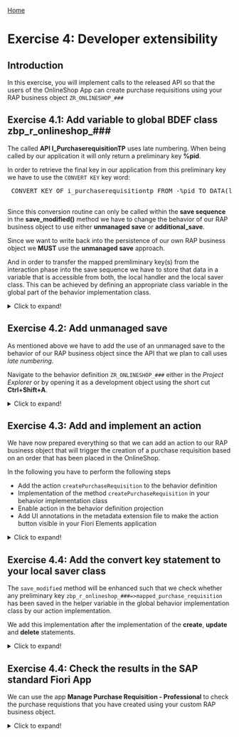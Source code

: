 [Home ](../../README.md)  

# Exercise 4: Developer extensibility

## Introduction

In this exercise, you will implement calls to the released API so that the users of the OnlineShop App can create purchase requisitions using your RAP business object `ZR_ONLINESHOP_###`

## Exercise 4.1: Add variable to global BDEF class zbp_r_onlineshop_###


 The called **API I_PurchaserequisitionTP** uses late numbering. When being called by our application it will only return a preliminary key **%pid**.
 
 In order to retrieve the final key in our application from this preliminary key we have to use the `CONVERT KEY` key word:     
 
<pre lang="ABAP">
 CONVERT KEY OF i_purchaserequisitiontp FROM <fs_pr_mapped>-%pid TO DATA(ls_pr_key).
 </pre>
 
 Since this conversion routine can only be called within the **save sequence** in the **save_modified()** method we have to change the behavior of our RAP business object to use either **unmanaged save** or **additional_save**.   

 Since we want to write back into the persistence of our own RAP business object we **MUST** use the **unmanaged save** approach.   

And in order to transfer the mapped premliminary key(s) from the interaction phase into the save sequence we have to store that data in a variable that is accessible from both, the local handler and the local saver class. This can be achieved by defining an appropriate class variable in the global part of the behavior implementation class.   

 <details>
  <summary>Click to expand!</summary>

  Open the behavior implementation class `zbp_r_onlineshop_###` and switch to tab `Global class`

  ![unmanaged save](images/480_unmanaged_save.png)  
  
  We will define a variable that will hold the response of our (to be implemented) API call:  

<pre lang="ABAP">

  CLASS zbp_r_onlineshop_### DEFINITION
  PUBLIC
  ABSTRACT
  FINAL
  FOR BEHAVIOR OF zr_onlineshop_### .

  PUBLIC SECTION.
    CLASS-DATA mapped_purchase_requisition TYPE RESPONSE FOR MAPPED i_purchaserequisitiontp.
  PROTECTED SECTION.
  PRIVATE SECTION.
  ENDCLASS.



  CLASS zbp_r_onlineshop_### IMPLEMENTATION.
  ENDCLASS.
  </pre>

 </details>

## Exercise 4.2: Add unmanaged save


As mentioned above we have to add the use of an unmanaged save to the behavior of our RAP business object since the API that we plan to call uses *late numbering*.

Navigate to the behavior definition `ZR_ONLINESHOP_###` either in the *Project Explorer* or by opening it as a development object using the short cut **Ctrl+Shift+A**.   

 <details>
  <summary>Click to expand!</summary>

  1. Open the behavior definition and add the statement `with unmanaged save` right after the `authorization master ( global )` statement.   
     In addition comment the statement that specifies the persistent table of our RAP BO `//persistent table zaonlineshop_###` since it is not possible to use both statements in the same behavior definition.    
     
     > **Note:** 
     > When the code for your project has been pre-generated the behavior definition used an behavior implementation class on node level.  
     > For the **unmanaged save** a behavior implementation class has to be specified in the same line as the **managed** key word.
     > So you can replace the code as follows:    

<pre lang="ABAP">
managed implementation in class ZBP_R_ONLINESHOP_### unique;
strict ( 2 );
with draft;

define behavior for ZR_ONLINESHOP_### alias OnlineShop
//implementation in class ZBP_R_ONLINESHOP_### unique
//persistent table zaonlineshop_###
draft table zdonlineshop_###
etag master LocalLastChangedAt
lock master total etag LastChangedAt
authorization master ( global )
with unmanaged save
</pre>

  2. Activate your changes.   

  3. After having activated your changes select the key word `unmanaged` and select **Ctrl + 1** (**Command + 1** on Mac)to start the code assistant.   

  ![unmanaged save](images/500_unmanaged_save.png)  
     
  This will add a local saver class `lsc_zr_onlineshop_###` to the local classes of your behavior implementation class. The method `save_modified` is added to the DEFINITION and the IMPLEMENTATION section of this local class (you don't need to copy the code, this is already generated):

  <pre lang="ABAP">
  CLASS lsc_zr_onlineshop_### DEFINITION INHERITING FROM cl_abap_behavior_saver.
    PROTECTED SECTION.
    METHODS save_modified REDEFINITION.
  ENDCLASS.
  </pre>

  4. Behind the line
  
  <pre lang="ABAP">
  CLASS lsc_zr_onlineshop_### IMPLEMENTATION.
  </pre>
  
  Implement the `save_modified()` method as follows 

<pre lang="ABAP">
  METHOD save_modified.

    DATA : lt_online_shop_as        TYPE STANDARD TABLE OF zaonlineshop_###,
           ls_online_shop_as        TYPE                   zaonlineshop_###,
           lt_online_shop_x_control TYPE STANDARD TABLE OF zaonlineshop_x_###.

    IF create-onlineshop IS NOT INITIAL.
      lt_online_shop_as = CORRESPONDING #( create-onlineshop MAPPING FROM ENTITY ).
      INSERT zaonlineshop_### FROM TABLE @lt_online_shop_as.
    ENDIF.

    IF update IS NOT INITIAL.
      CLEAR lt_online_shop_as.
      lt_online_shop_as = CORRESPONDING #( update-onlineshop MAPPING FROM ENTITY ).
      lt_online_shop_x_control = CORRESPONDING #( update-onlineshop MAPPING FROM ENTITY ).
      MODIFY zaonlineshop_### FROM TABLE @lt_online_shop_as.
    ENDIF.
    IF delete IS NOT INITIAL.
      LOOP AT delete-onlineshop INTO DATA(onlineshop_delete).
        DELETE FROM zaonlineshop_### WHERE order_uuid = @onlineshop_delete-OrderUUID.
        DELETE FROM zdonlineshop_### WHERE orderuuid = @onlineshop_delete-OrderUUID.
      ENDLOOP.
    ENDIF.

  ENDMETHOD.
</pre>

  5. Create a structure `zaonlineshop_x_###`.

     - Right click on your package and select **New > Other ABAP Repository Object**  
     
     - Search for `Structure`

       ![unmanaged save](images/530_unmanaged_save.png)  
       
     - Enter the required values and press **Next**  

       Name: `ZAONLINESHOP_X_###`  
       Description: `Helper structure`  

       ![unmanaged save](images/540_unmanaged_save.png)

     - Select a transport and press **Finish**  

     - Use the following code template

<pre lang="ABAP">
  @EndUserText.label : 'Helper structure'
  @AbapCatalog.enhancement.category : #NOT_EXTENSIBLE
  define structure zaonlineshop_x_### {
  order_id              : abap_boolean;
  ordered_item          : abap_boolean;
  material_group        : abap_boolean;
  price                 : abap_boolean;
  total_price           : abap_boolean;
  currency              : abap_boolean;
  order_quantity        : abap_boolean;
  delivery_date         : abap_boolean;
  purchase_requisition  : abap_boolean;
  pr_status             : abap_boolean;
  pr_creation_date      : abap_boolean;
  notes                 : abap_boolean;
  created_by            : abap_boolean;
  created_at            : abap_boolean;
  last_changed_by       : abap_boolean;
  last_changed_at       : abap_boolean;
  local_last_changed_at : abap_boolean;
  }
</pre>

   - Activate the structure

   - Change the coding in your Behavior definition

     The statement `mapping for ZAONLINESHOP_###` must be changed to `mapping for ZAONLINESHOP_### control zaonlineshop_x_### corresponding`

     <pre lang="ABAP"> 
     mapping for ZAONLINESHOP_### control zaonlineshop_x_### corresponding
     </pre>

     ![unmanaged save](images/550_unmanaged_save.png)

   - Activate your coding in local saver class in your behavior definition class

 </details>

## Exercise 4.3: Add and implement an action


We have now prepared everything so that we can add an action to our RAP business object that will trigger the creation of a purchase requisition based on an order that has been placed in the OnlineShop.   

In the following you have to perform the following steps 

- Add the action `createPurchaseRequisition` to the behavior definition 
- Implementation of the method `createPurchaseRequisition` in your behavior implementation class   
- Enable action in the behavior definition projection 
- Add UI annotations in the metadata extension file to make the action button visible in your Fiori Elements application

 <details>
  <summary>Click to expand!</summary>

1. Open the behavior definition

2. In your behavior definition after these lines;

  <pre lang="ABAP">
  validation checkOrderedItem     on save { create; field OrderItemID; }
  validation checkOrderedQuantity on save { create; field OrderItemQuantity; }
  validation checkDeliveryDate    on save { create; field DeliveryDate; }
  </pre>

  add the following statement:

  <pre lang="ABAP">
  action createPurchaseRequisition result [1] $self;
  </pre>

3. Click on the action name and press **Ctrl+1** (**Command+1** on Mac) to start the quick assist

   This will add the following method to the local handler class of your behavior definition which will be executed when the button of our action is pressed:  
   
   <pre lang="ABAP">
   METHODS createPurchaseRequisition FOR MODIFY
      IMPORTING keys FOR ACTION OnlineShop~createPurchaseRequisition RESULT result.
   </pre>

4. Implementation of method `createPurchaseRequisition` 
   
   The implementation of the method `createPurchaseRequisition` reuses large parts of the coding that we have used in the test class in **Exercise 1**.  
  
   In the implementation we first fill some internal tables that serve as a payload for the EML call that will create one or more purchase requisitions.  
   The preliminary id %pid that is returned via the mapped table from the API that was called is stored in a variable in the global behavior implementation class.  
   
   <pre lang="ABAP">zbp_r_onlineshop_###=>mapped_purchase_requisition-purchaserequisition = mapped_create_pr-purchaserequisition.</pre>  
   
   The code then updates the fields `OverallStatus`, `OverallStatusIndicator` and `PurchRqnCreationDate` of our RAP business object. This way it is also ensured that the save_sequence is triggered where the `CONVERT KEY` statement is used to retrieve the final key, the `PurchaseRequisitionID`.  
   
   The action finally returns via the return return parameter a table of UUID based keys of OnlineShop entities that have been processed.  
   
    
  <pre lang="ABAP">
  METHOD createPurchaseRequisition.

    DATA: purchase_requisitions      TYPE TABLE FOR CREATE I_PurchaserequisitionTP,
          purchase_requisition       TYPE STRUCTURE FOR CREATE I_PurchaserequisitionTP,
          purchase_requisition_items TYPE TABLE FOR CREATE i_purchaserequisitionTP\_PurchaseRequisitionItem,
          purchase_requisition_item  TYPE STRUCTURE FOR CREATE i_purchaserequisitiontp\\purchaserequisition\_purchaserequisitionitem,
          purchase_reqn_acct_assgmts TYPE TABLE FOR CREATE I_PurchaseReqnItemTP\_PurchaseReqnAcctAssgmt,
          purchase_reqn_acct_assgmt  TYPE STRUCTURE FOR CREATE I_PurchaseReqnItemTP\_PurchaseReqnAcctAssgmt,
          purchase_reqn_item_texts   TYPE TABLE FOR CREATE I_PurchaseReqnItemTP\_PurchaseReqnItemText,
          purchase_reqn_item_text    TYPE STRUCTURE FOR CREATE I_PurchaseReqnItemTP\_PurchaseReqnItemText,
          update_lines               TYPE TABLE FOR UPDATE ZR_OnlineShop_###\\OnlineShop,
          update_line                TYPE STRUCTURE FOR UPDATE ZR_OnlineShop_###\\OnlineShop,
          purchase_order_description TYPE c LENGTH 40.

    "read transfered order instances
    READ ENTITIES OF ZR_OnlineShop_### IN LOCAL MODE
      ENTITY OnlineShop
        ALL FIELDS WITH
        CORRESPONDING #( keys )
      RESULT DATA(OnlineShops).

    "delete instances with assigned purchase rqn number
    DELETE OnlineShops WHERE PurchaseRequisition IS NOT INITIAL.
    CHECK OnlineShops IS NOT INITIAL.

    DATA n TYPE i.
    LOOP AT OnlineShops INTO DATA(OnlineShop).
      n += 1.

      purchase_order_description = | { sy-uname } - { OnlineShop-OrderID  } |.

      "purchase requisition
      purchase_requisition = VALUE #(  %cid                      = |My%CID_{ n }|
                                        purchaserequisitiontype  = 'NB'
                                        PurReqnDescription = purchase_order_description
                                         ) .
      APPEND purchase_requisition TO purchase_requisitions.

      "purchase requisition item
      purchase_requisition_item = VALUE #(
                                         %cid_ref = |My%CID_{ n }|
                                         %target  = VALUE #(  (
                                                       %cid                         = |My%ItemCID_{ n }|
                                                       plant                        = '1010'  "Plant 01 (DE)
                                                       accountassignmentcategory    = 'U'  "unknown
*                                                       PurchaseRequisitionItemText  = OnlineShop-ProductText.  "info automatically retrieved from I_Product
                                                       requestedquantity            = OnlineShop-OrderItemQuantity
                                                       baseunit                     = OnlineShop-BaseUnit
                                                       purchaserequisitionprice     = OnlineShop-OrderItemPrice
                                                       purreqnitemcurrency          = OnlineShop-Currency
                                                       Material                     = OnlineShop-OrderItemID
                                                       materialgroup                = OnlineShop-ProductGroup
                                                       purchasinggroup              = '001'
                                                       purchasingorganization       = '1010'
                                                       DeliveryDate                 = OnlineShop-DeliveryDate   "format: yyyy-mm-dd (at least 10 days)
                                                       ) ) ).
      APPEND purchase_requisition_item TO purchase_requisition_items.

      "purchase requisition account assignment
      purchase_reqn_acct_assgmt = VALUE #(
                                           %cid_ref = |My%ItemCID_{ n }|
                                           %target  = VALUE #( (
                                                        %cid       = |My%AccntCID_{ n }|
                                                        CostCenter = 'JMW-COST'
                                                        GLAccount  = '0000400000' ) ) ) .
      APPEND purchase_reqn_acct_assgmt TO purchase_reqn_acct_assgmts .

      "purchase requisition item text
      purchase_reqn_item_text =  VALUE #(
                                          %cid_ref = |My%ItemCID_{ n }|
                                          %target  = VALUE #( (
                                                       %cid           = |My%TextCID_{ n }|
                                                       textobjecttype = 'B01'
                                                       language       = 'E'
                                                       plainlongtext  = OnlineShop-Notes
                                                   )  )  ) .
      APPEND purchase_reqn_item_text TO purchase_reqn_item_texts.
    ENDLOOP.

    "create the purchase requisitions
    IF OnlineShops IS NOT INITIAL.
      "purchase requisition
      MODIFY ENTITIES OF i_purchaserequisitiontp
        ENTITY purchaserequisition
          CREATE FIELDS ( purchaserequisitiontype )
          WITH purchase_requisitions
        "purchase requisition item
        CREATE BY \_purchaserequisitionitem
          FIELDS ( plant
                   accountassignmentcategory
*                   purchaserequisitionitemtext
                   requestedquantity
                   baseunit
                   purchaserequisitionprice
                   purreqnitemcurrency
                   Material
                   materialgroup
                   purchasinggroup
                   purchasingorganization
                   DeliveryDate
                )
        WITH purchase_requisition_items
      "purchase reqn account assignment
      ENTITY purchaserequisitionitem
        CREATE BY \_purchasereqnacctassgmt
            FIELDS ( CostCenter
                     GLAccount
                     Quantity
                     BaseUnit )
            WITH purchase_reqn_acct_assgmts
        "purchase reqn item text
        CREATE BY \_purchasereqnitemtext
            FIELDS ( plainlongtext )
            WITH purchase_reqn_item_texts
      REPORTED DATA(reported_create_pr)
      MAPPED   DATA(mapped_create_pr)
      FAILED   DATA(failed_create_pr).
    ENDIF.

    "retrieve the generated
    zbp_r_onlineshop_###=>mapped_purchase_requisition-purchaserequisition = mapped_create_pr-purchaserequisition.

    "set a flag to check in the save sequence that purchase requisition has been created
    "the correct value for PurchaseRequisition has to be calculated in the save sequence using convert key
    LOOP AT keys INTO DATA(key).
      IF line_exists( onlineshops[ OrderUUID = key-OrderUUID ] ).
*        update_line-DirtyFlag              = abap_true.
        update_line-%tky                   = key-%tky.
        update_line-OverallStatus          = c_overall_status-submitted. "'Submitted / Approved'.
        update_line-OverallStatusIndicator = c_overall_status-submitted_code. "3.
        update_line-PurchRqnCreationDate   = cl_abap_context_info=>get_system_date(  ).
        APPEND update_line TO update_lines.
      ENDIF.
    ENDLOOP.

    MODIFY ENTITIES OF ZR_OnlineShop_### IN LOCAL MODE
      ENTITY OnlineShop
        UPDATE
*        FIELDS ( DirtyFlag OverallStatus OverallStatusIndicator PurchRqnCreationDate )
        FIELDS ( OverallStatus OverallStatusIndicator PurchRqnCreationDate )
        WITH update_lines
      REPORTED reported
      FAILED failed
      MAPPED mapped.

    IF failed IS INITIAL.
      "Read the changed data for action result
      READ ENTITIES OF ZR_OnlineShop_### IN LOCAL MODE
        ENTITY OnlineShop
          ALL FIELDS WITH
          CORRESPONDING #( keys )
        RESULT DATA(result_read).
      "return result entities
      result = VALUE #( FOR result_order IN result_read ( %tky   = result_order-%tky
                                                          %param = result_order ) ).
    ENDIF.


  ENDMETHOD.
  </pre> 

5. In your projection behavior definition `ZC_ONLINESHOP_###`. 

   ![local saver class](images/615_converted_key_saver_class.png)   

  add the following code to enable the action:

   <pre lang="ABAP">
   use action createPurchaseRequisition;
   </pre>

6. Save and activate the change.
7. The action will become visible in the Fiori elements application by the following lines in your meta data extension file that we added already in exercise 3:

<pre lang="ABAP">
  @UI.lineItem:       [{ position: 84, label: 'Purchase requisition nbr.', importance: #HIGH },
            { type: #FOR_ACTION, dataAction: 'createPurchaseRequisition', label: 'Create purchase requisition' } ] //Submit Order | Create purchase requisition|
  @UI.identification: [
                       { type: #FOR_ACTION, dataAction: 'createPurchaseRequisition',
                         label: 'Create purchase requisition' }]  //Submit Order | Create purchase requisition|
  @UI.fieldGroup: [{ qualifier: 'PurchReq', position: 22, label: 'Purchase requisition number' }]  //PurchReq
  PurchaseRequisition;
</pre>
  
 
  </details>

## Exercise 4.4: Add the convert key statement to your local saver class

The `save_modified`  method will be enhanced such that we check whether any preliminary key
`zbp_r_onlineshop_###=>mapped_purchase_requisition` has been saved in the helper variable in the global behavior implementation class by our action implementation.   

We add this implementation after the implementation of the **create**, **update** and **delete** statements.  

 <details>
  <summary>Click to expand!</summary>

1. Open the method `save_modified` in your local saver class. 

2. Add the following coding to retrieve the semantic key from the called API.  

  <pre lang="ABAP">
    METHOD save_modified.
    DATA : lt_online_shop_as        TYPE STANDARD TABLE OF zaonlineshop_###,
           ls_online_shop_as        TYPE                   zaonlineshop_###,
           lt_online_shop_x_control TYPE STANDARD TABLE OF zaonlineshop_x_###.

    IF create-onlineshop IS NOT INITIAL.
      lt_online_shop_as = CORRESPONDING #( create-onlineshop MAPPING FROM ENTITY ).
      INSERT zaonlineshop_### FROM TABLE @lt_online_shop_as.
    ENDIF.

    IF update IS NOT INITIAL.
      CLEAR lt_online_shop_as.
      lt_online_shop_as = CORRESPONDING #( update-onlineshop MAPPING FROM ENTITY ).
      lt_online_shop_x_control = CORRESPONDING #( update-onlineshop MAPPING FROM ENTITY ).
      MODIFY zaonlineshop_### FROM TABLE @lt_online_shop_as.
    ENDIF.
    IF delete IS NOT INITIAL.
      LOOP AT delete-onlineshop INTO DATA(onlineshop_delete).
        DELETE FROM zaonlineshop_### WHERE order_uuid = @onlineshop_delete-OrderUUID.
        DELETE FROM zdonlineshop_### WHERE orderuuid = @onlineshop_delete-OrderUUID.
      ENDLOOP.
    ENDIF.

  IF zbp_r_onlineshop_###=>mapped_purchase_requisition IS NOT INITIAL AND update IS NOT INITIAL.
    LOOP AT zbp_r_onlineshop_###=>mapped_purchase_requisition-purchaserequisition ASSIGNING FIELD-SYMBOL(&lt;fs_pr_mapped&gt;).
      CONVERT KEY OF i_purchaserequisitiontp FROM &lt;fs_pr_mapped&gt;-%pid TO DATA(ls_pr_key).
      &lt;fs_pr_mapped&gt;-purchaserequisition = ls_pr_key-purchaserequisition.
    ENDLOOP.
    LOOP AT update-onlineshop INTO  DATA(ls_online_shop) WHERE %control-OverallStatus = if_abap_behv=>mk-on.
      " Creates internal table with instance data
      DATA(creation_date) = cl_abap_context_info=>get_system_date(  ).
      UPDATE zaonlineshop_### SET purchase_requisition = @ls_pr_key-purchaserequisition,
                                  purch_rqn_creation_date = @creation_date WHERE order_uuid = @ls_online_shop-OrderUUID.
    ENDLOOP.

  ENDIF.

  ENDMETHOD.
  
  </pre>

  Your implementation should now look like follows:   

  ![local saver class](images/620_converted_key_saver_class.png)   

  </details>   
  
## Exercise 4.4: Check the results in the SAP standard Fiori App


We can use the app **Manage Purchase Requisition - Professional** to check the purchase requistions that you have created using your custom RAP business object.   

 <details>
  <summary>Click to expand!</summary>
  
  > **Note**
  > Before checking the results in the ADT Fiori Elements preview make sure to clear the cache by pressing **F12** and by selecting **clear cache and refresh**. Otherwise you might run into the issue that the button of the action is visible but not functional.   

 
  1. Open the Fiori Elements Preview of your Online Shop App and create an order. 

  2. Press on the button to create a purchase requisition.    

     **Fiori Elements Preview**   
     ![Manage Purchase Requistion - Professional](images/620_action.png)  

  3. In a preconfigured appliance system the app can be started using the local Fiori Launchpad.
 
     https://xxx.xxx.xxx.xxx:44301/sap/bc/ui2/flp?sap-client=100&sap-language=EN#PurchaseRequisition-maintain

     **Manage Purchase Requistion - SAP standard application**   
     ![Manage Purchase Requistion - Professional](images/610_action.png)  
     
     
 
 
 </details>



